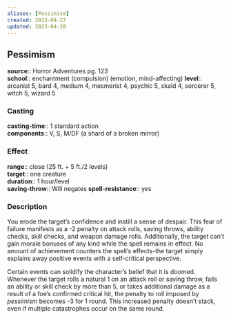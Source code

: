 ```yaml
---
aliases: [Pessimism]
created: 2023-04-27
updated: 2023-04-28
---
```


## Pessimism

**source**:: Horror Adventures pg. 123  
**school**:: enchantment (compulsion) (emotion, mind-affecting)
**level**:: arcanist 5, bard 4, medium 4, mesmerist 4, psychic 5, skald 4, sorcerer 5, witch 5, wizard 5

### Casting

**casting-time**:: 1 standard action  
**components**:: V, S, M/DF (a shard of a broken mirror)

### Effect

**range**:: close (25 ft. + 5 ft./2 levels)  
**target**:: one creature  
**duration**:: 1 hour/level  
**saving-throw**:: Will negates
**spell-resistance**:: yes

### Description

You erode the target’s confidence and instill a sense of despair. This fear of failure manifests as a -2 penalty on attack rolls, saving throws, ability checks, skill checks, and weapon damage rolls. Additionally, the target can’t gain morale bonuses of any kind while the spell remains in effect. No amount of achievement counters the spell’s effects-the target simply explains away positive events with a self-critical perspective.  
  
Certain events can solidify the character’s belief that it is doomed. Whenever the target rolls a natural 1 on an attack roll or saving throw, fails an ability or skill check by more than 5, or takes additional damage as a result of a foe’s confirmed critical hit, the penalty to roll imposed by *pessimism* becomes -3 for 1 round. This increased penalty doesn’t stack, even if multiple catastrophes occur on the same round.
